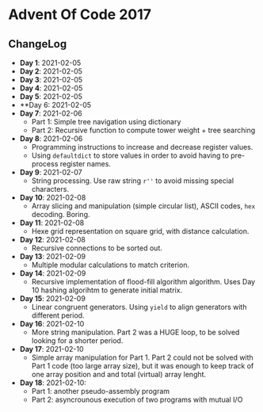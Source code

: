 # Advent Of Code 2017

## ChangeLog

* **Day 1**: 2021-02-05
* **Day 2**: 2021-02-05
* **Day 3**: 2021-02-05
* **Day 4**: 2021-02-05
* **Day 5**: 2021-02-05
* **Day 6: 2021-02-05
* **Day 7**: 2021-02-06
  * Part 1: Simple tree navigation using dictionary
  * Part 2: Recursive function to compute tower weight + tree searching
* **Day 8**: 2021-02-06
  * Programming instructions to increase and decrease register values. 
  * Using `defaultdict` to store values in order to avoid having to pre-process register names.
* **Day 9**: 2021-02-07
  * String processing. Use raw string `r''` to avoid missing special characters.
* **Day 10**: 2021-02-08
  * Array slicing and manipulation (simple circular list), ASCII codes, `hex` decoding. Boring.
* **Day 11**: 2021-02-08
  * Hexe grid representation on square grid, with distance calculation.
* **Day 12**: 2021-02-08
  * Recursive connections to be sorted out.
* **Day 13**: 2021-02-09
  * Multiple modular calculations to match criterion.
* **Day 14**: 2021-02-09
  * Recursive implementation of flood-fill algorithm algorithm. Uses Day 10 hashing algorihtm to generate initial matrix.
* **Day 15**: 2021-02-09
  * Linear congruent generators. Using `yield` to align generators with different period.
* **Day 16**: 2021-02-10
  * More string manipulation. Part 2 was a HUGE loop, to be solved looking for a shorter period.
* **Day 17**: 2021-02-10
  * Simple array manipulation for Part 1. Part 2 could not be solved with Part 1 code (too large array size), but it was enough to keep track of one array position and and total (virtual) array lenght.
* **Day 18**: 2021-02-10:
  * Part 1: another pseudo-assembly program
  * Part 2: asyncrounous execution of two programs with mutual I/O
